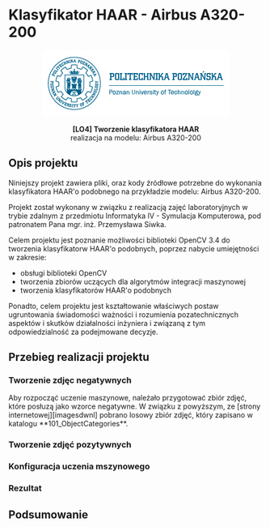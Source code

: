 # Klasyfikator HAAR - Airbus A320-200

<p align="center">
  <img src="/support_files/putlogo.png?raw=true" alt="PUT logo"/>
</p>

<p align="center">
<strong>[LO4] Tworzenie klasyfikatora HAAR</strong><br>realizacja na modelu: Airbus A320-200
</p>

<h2> Opis projektu</h2>
Niniejszy projekt zawiera pliki, oraz kody źródłowe potrzebne do wykonania klasyfikatora HAAR'o podobnego na przykładzie modelu: Airbus A320-200.

Projekt został wykonany w związku z realizacją zajęć laboratoryjnych w trybie zdalnym z przedmiotu Informatyka IV - Symulacja Komputerowa, pod patronatem Pana mgr. inż. Przemysława Siwka.

Celem projektu jest poznanie możliwości biblioteki OpenCV 3.4 do tworzenia klasyfikatorw HAAR'o podobnych, poprzez nabycie umiejętności w zakresie:
<ul>
<li> obsługi biblioteki OpenCV </li>
<li> tworzenia zbiorów uczących dla algorytmów integracji maszynowej </li>
<li> tworzenia klasyfikatorów HAAR'o podobnych </li>
</ul>

Ponadto, celem projektu jest kształtowanie właściwych postaw ugruntowania świadomości ważności i rozumienia pozatechnicznych aspektów i skutków działalności inżyniera i związaną z tym odpowiedzialność za podejmowane decyzje.

<h2> Przebieg realizacji projektu </h2>
<h3> Tworzenie zdjęc negatywnych</h3>
Aby rozpocząć uczenie maszynowe, należało przygotować zbiór zdjęć, które posłuzą jako wzorce negatywne. W związku z powyższym, ze [strony internetowej][imagesdwnl] pobrano losowy zbiór zdjęć, który zapisano w katalogu **101_ObjectCategories**. 

<!-- Identifiers, in alphabetical order -->

[imagesdwnl]: http://www.vision.caltech.edu/Image_Datasets/Caltech101/ "Strona internetowa do pobrania losowego zbioru zdjęć"

<h3> Tworzenie zdjęć pozytywnych</h3>

<h3> Konfiguracja uczenia mszynowego</h3>

<h3> Rezultat</h3>

<h2> Podsumowanie </h2>
